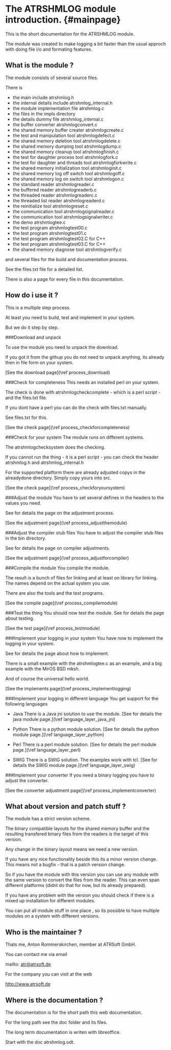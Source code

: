 The ATRSHMLOG module introduction.  {#mainpage}
==================================

This is the short documentation for the ATRSHMLOG module.

The module was created to make logging a bit faster than the usual
approch with doing file i/o and formating features.

What is the module ?
--------------------

The module consists of several source files.

There is
- the main include atrshmlog.h
- the internal details include atrshmlog_internal.h
- the module implementation file atrshmlog.c
- the files in the impls directory
- the details dummy file atrshmlog_internal.c
- the buffer converter atrshmlogconvert.c
- the shared memory buffer creater atrshmlogcreate.c
- the test and manipulation tool atrshmlogdefect.c
- the shared memory deletion tool atrshmlogdelete.c
- the shared memory dumping tool atrshmlogdump.c
- the shared memory cleanup tool atrshmlogfinish.c
- the test for daughter process tool atrshmlogfork.c
- the test for daughter and threads tool atrshmlogforkwrite.c
- the shared memory initialization tool atrshmloginit.c
- the shared memory log off switch tool atrshmlogoff.c
- the shared memory log on  switch tool atrshmlogon.c
- the standard reader atrshmlogreader.c
- the buffered reader atrshmlogreaderb.c
- the threaded reader atrshmlogreaderc.c
- the threaded list reader atrshmlogreaderd.c
- the reinitialize tool atrshmlogreset.c
- the communication tool atrshmlogsignalreader.c
- the communication tool  atrshmlogsignalwriter.c
- the demo atrshmlogtee.c
- the test program atrshmlogtest00.c
- the test program atrshmlogtest01.c
- the test program atrshmlogtest02.C for C++
- the test program atrshmlogtest03.C for C++
- the shared memory diagnose tool atrshmlogverify.c

and several files for the build and documentation process.

See the files.txt file for a detailed list.

There is also a page for every file in this documentation.


How do i use it ?
-----------------

This is a multiple step process.

At least you need to build, test and implement in your system.

But we do it step by step.

###Download and unpack

To use the module you need to unpack the download.

If you got it from the githup you do not need to
unpack anything, its already then in file form on your
system.

[See the download page](\ref process_download)

###Check for completeness
This needs an installed perl on your system.

The check is done with atrshmlogcheckcomplete - which is a
perl script - and the files.txt file.

If you dont have a perl you can do the check with files.txt manually.

See files.txt for this.

[See the check page](\ref process_checkforcompleteness)

###Check for your system
The module runs on different systems.

The atrshmlogchecksystem does the checking.

If you cannot run the thing - it is a perl script - you can
check the header atrshmlog.h and atrshmlog_internal.h

For the supported platform there are already adjusted copys
in the alreadydone directory. Simply copy yours into src.

[See the check page](\ref process_checkforyoursystem)

###Adjust the module
You have to set several defines in the headers to the values you need.

See for details the page on the adjustment process.

[See the adjustment page](\ref process_adjustthemodule)

###Adjust the compiler stub files
You have to adjust the compiler stub files in the bin directory.

See for details the page on compiler adjustments.

[See the adjustment page](\ref process_adjustforcompiler)

###Compile the module
You compile the module.

The result is a bunch of files for linking and at least on
library for linking. The names depend on the actual system you use.

There are also the tools and the test programs.

[See the compile page](\ref process_compilemodule)

###Test the thing
You should now test the module. See for details the page about testing.

[See the test page](\ref process_testmodule)

###Implement your logging in your system
You have now to implement the logging in your system.

See for details the page about how to implement.

There is a small example with the atrshmlogtee.c as an example,
and a big example with the MirOS BSD mksh.

And of course the universal hello world.

[See the implements page](\ref process_implementlogging)


###Implement your logging in different language
You get support for the following languages
- Java
  There is a Java jni solution to use the module.
  [See for details the java module page.](\ref language_layer_java_jni)
  
- Python
  There is a python module solution.
  [See for details the python module page.](\ref language_layer_python)
  
- Perl
  There is a perl module solution.
  [See for details the perl module page.](\ref language_layer_perl)

- SWIG
  There is a SWIG solution.
  The examples work with tcl.
  [See for details the SWIG module page.](\ref language_layer_swig)


###Implement your converter
If you need a binary logging you have to adjust the converter.

[See the converter adjustment page](\ref process_implementconverter)

What about version and patch stuff ?
------------------------------------

The module has a strict version scheme.

The binary compatible layouts for
the shared memory buffer and the resulting
transfered binary files from the readers is the
target of this version.

Any change in the binary layout means we need a new version.

If you have any nice functionality beside this its a minor version change.
This means not a bugfix - that is a patch version change.

So if you have the module with this version you can use any module
with the same version to convert the files from the reader.
This can even span different platforms (didnt do that for now, but
its already prepared).

If you have any problem with the version you should
check if there is a mixed up installation for different modules.

You can put all module stuff in one place , so its possible to
have multiple modules on a system with different versions.

Who is the maintainer ?
-----------------------

Thats me, Anton Rommerskirchen, member at ATRSoft GmbH.

You can contact me via email

mailto: atr@atrsoft.de

For the company you can visit at the web

<http://www.atrsoft.de>


Where is the documentation ?
----------------------------

The documentation is for the short path this web documentation.

For the long path see the doc folder and its files.

The long term documentation is writen with libreoffice.

Start with the doc atrshmlog.odt.




